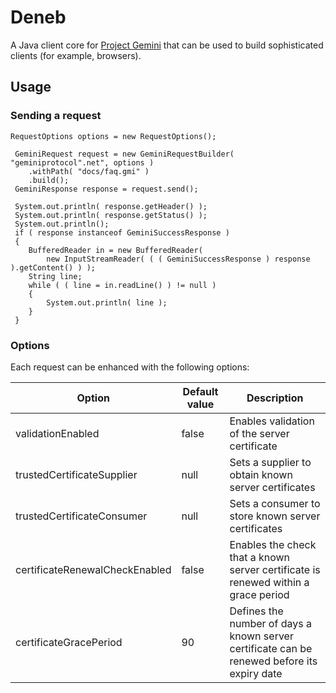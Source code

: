 # Deneb

A Java client core for [Project Gemini](https://geminiprotocol.net/) that can be used to build sophisticated clients (for example, browsers).

## Usage

### Sending a request

~~~
RequestOptions options = new RequestOptions();
        
 GeminiRequest request = new GeminiRequestBuilder( "geminiprotocol".net", options )
    .withPath( "docs/faq.gmi" )
    .build();
 GeminiResponse response = request.send();
        
 System.out.println( response.getHeader() );
 System.out.println( response.getStatus() );
 System.out.println();
 if ( response instanceof GeminiSuccessResponse )
 {
    BufferedReader in = new BufferedReader(
        new InputStreamReader( ( ( GeminiSuccessResponse ) response ).getContent() ) );
    String line;
    while ( ( line = in.readLine() ) != null )
    {
        System.out.println( line );
    }
 }
~~~

### Options

Each request can be enhanced with the following options:

| Option                         | Default value | Description                                                                                 |
|--------------------------------|---------------|---------------------------------------------------------------------------------------------|
| validationEnabled              | false         | Enables validation of the server certificate                                                |
| trustedCertificateSupplier     | null          | Sets a supplier to obtain known server certificates                                         |
| trustedCertificateConsumer     | null          | Sets a consumer to store known server certificates                                          |
| certificateRenewalCheckEnabled | false         | Enables the check that a known server certificate is renewed within a grace period          |
| certificateGracePeriod         | 90            | Defines the number of days a known server certificate can be renewed before its expiry date |
